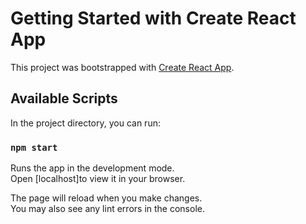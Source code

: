 # Getting Started with Create React App

This project was bootstrapped with [Create React App](https://github.com/facebook/create-react-app).

## Available Scripts

In the project directory, you can run:

### `npm start`

Runs the app in the development mode.\
Open [localhost]to view it in your browser.

The page will reload when you make changes.\
You may also see any lint errors in the console.


